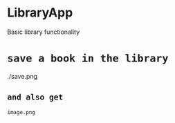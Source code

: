 # LibraryApp
Basic library functionality


# `save a book in the library`

./save.png

## `and also get`

```png
image.png
```
